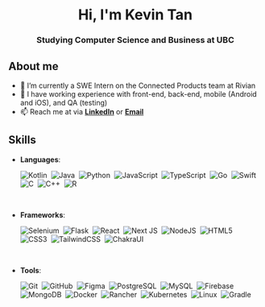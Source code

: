 <h1 align="center"><b>Hi, I'm Kevin Tan </b></h1>
<h3 align="center">Studying Computer Science and Business at UBC</h3>

	
##  **About me**

- 🔭 I’m currently a SWE Intern on the Connected Products team at Rivian
- 🌱 I have working experience with front-end, back-end, mobile (Android and iOS), and QA (testing)
- 📫 Reach me at via **[LinkedIn](https://www.linkedin.com/in/ktan03/)** or **[Email](mailto:kevin2012tan@gmail.com)**


##  **Skills**

- **Languages**:

    ![Kotlin](https://img.shields.io/badge/Kotlin-0095D5?&style=for-the-badge&logo=kotlin&logoColor=white)&nbsp;
    ![Java](https://img.shields.io/badge/java-%23ED8B00.svg?style=for-the-badge&logo=openjdk&logoColor=white)&nbsp;
    ![Python](https://img.shields.io/badge/python-3670A0?style=for-the-badge&logo=python&logoColor=ffdd54)&nbsp;
    ![JavaScript](https://img.shields.io/badge/JavaScript%20-%23F7DF1E.svg?style=for-the-badge&logo=javascript&logoColor=black)&nbsp;
    ![TypeScript](https://img.shields.io/badge/TypeScript-007ACC?style=for-the-badge&logo=typescript&logoColor=white)&nbsp;
    ![Go](https://img.shields.io/badge/Go-00ADD8?style=for-the-badge&logo=go&logoColor=white)&nbsp;
    ![Swift](https://img.shields.io/badge/Swift-FA7343?style=for-the-badge&logo=swift&logoColor=white)&nbsp;
    ![C](https://img.shields.io/badge/c-%2300599C.svg?style=for-the-badge&logo=c&logoColor=white)&nbsp;
    ![C++](https://img.shields.io/badge/c++-%2300599C.svg?style=for-the-badge&logo=c%2B%2B&logoColor=white)&nbsp;
    ![R](https://img.shields.io/badge/R-276DC3?style=for-the-badge&logo=r&logoColor=white)&nbsp;


<br>   
    
- **Frameworks**:

   ![Selenium](https://img.shields.io/badge/Selenium-43B02A?style=for-the-badge&logo=Selenium&logoColor=white)&nbsp;
   ![Flask](https://img.shields.io/badge/Flask-000000?style=for-the-badge&logo=flask&logoColor=white)&nbsp;
   ![React](https://img.shields.io/badge/react-%2320232a.svg?style=for-the-badge&logo=react&logoColor=%2361DAFB)&nbsp;
   ![Next JS](https://img.shields.io/badge/Next-black?style=for-the-badge&logo=next.js&logoColor=white)&nbsp;
   ![NodeJS](https://img.shields.io/badge/node.js-6DA55F?style=for-the-badge&logo=node.js&logoColor=white)&nbsp;
   ![HTML5](https://img.shields.io/badge/HTML5%20-%23E34F26.svg?style=for-the-badge&logo=html5&logoColor=white)&nbsp;
   ![CSS3](https://img.shields.io/badge/CSS%20-%231572B6.svg?style=for-the-badge&logo=css3&logoColor=white)&nbsp;
   ![TailwindCSS](https://img.shields.io/badge/-Tailwind_CSS-38B2AC?style=for-the-badge&logo=tailwind-css&logoColor=white)&nbsp;
   ![ChakraUI](https://img.shields.io/badge/Chakra--UI-319795?style=for-the-badge&logo=chakra-ui&logoColor=white)&nbsp;

<br>

- **Tools**:

    ![Git](https://img.shields.io/badge/git-%23F05033.svg?style=for-the-badge&logo=git&logoColor=white)&nbsp;
    ![GitHub](https://img.shields.io/badge/github-%23121011.svg?style=for-the-badge&logo=github&logoColor=white)&nbsp;
    ![Figma](https://img.shields.io/badge/Figma-F24E1E?style=for-the-badge&logo=figma&logoColor=white)&nbsp;
    ![PostgreSQL](https://img.shields.io/badge/PostgreSQL-316192?style=for-the-badge&logo=postgresql&logoColor=white)&nbsp;
    ![MySQL](https://img.shields.io/badge/MySQL-005C84?style=for-the-badge&logo=mysql&logoColor=white)&nbsp;
    ![Firebase](https://img.shields.io/badge/firebase-ffca28?style=for-the-badge&logo=firebase&logoColor=black)&nbsp;
    ![MongoDB](https://img.shields.io/badge/MongoDB-4EA94B?style=for-the-badge&logo=mongodb&logoColor=white)&nbsp;
    ![Docker](https://img.shields.io/badge/Docker-2CA5E0?style=for-the-badge&logo=docker&logoColor=white)&nbsp;
    ![Rancher](https://img.shields.io/badge/Rancher-0075A8?style=for-the-badge&logo=rancher&logoColor=white)&nbsp;
    ![Kubernetes](https://img.shields.io/badge/kubernetes-326ce5.svg?&style=for-the-badge&logo=kubernetes&logoColor=white)&nbsp;
    ![Linux](https://img.shields.io/badge/Linux-FCC624?style=for-the-badge&logo=linux&logoColor=black)&nbsp;
    ![Gradle](https://img.shields.io/badge/gradle-02303A?style=for-the-badge&logo=gradle&logoColor=white)&nbsp;




